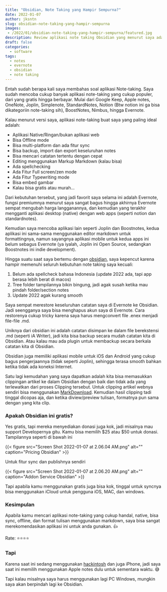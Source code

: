 ```yaml
---
title: "Obsidian, Note Taking yang Hampir Sempurna?"
date: 2022-01-07
author: jksntn
slug: obsidian-note-taking-yang-hampir-sempurna
images: 
 - /2022/01/obsidian-note-taking-yang-hampir-sempurna/featured.jpg
description: Review aplikasi note taking Obsidian yang menurut saya adalah note taking yang hampir sempurna
draft: false
categories:
  - software
tags:
  - notes
  - evernote
  - obsidian
  - note taking
---
```


Entah sudah berapa kali saya membahas soal aplikasi Note-taking. Saya sudah mencoba cukup banyak aplikasi note-taking yang cukup populer, dari yang gratis hingga berbayar. Mulai dari Google Keep, Apple notes, OneNote, Joplin, Simplenote, StandardNotes, Notion (Btw notion ini ga bisa dikategoriin note-taking sih), BoostNotes, Nimbus, hingga Evernote. 

<!--more-->

Kalau menurut versi saya, aplikasi note-taking buat saya yang paling ideal adalah:

- Aplikasi Native/Ringan/bukan aplikasi web
- Bisa Offline mode
- Bisa multi-platform dan ada fitur sync
- Bisa backup, import dan export keseluruhan notes
- Bisa mencari catatan tertentu dengan cepat
- Editing menggunakan Markup Markdown (kalau bisa)
- Ada spellchecking
- Ada Fitur Full screen/zen mode
- Ada Fitur Typewriting mode
- Bisa embed gambar
- Kalau bisa gratis atau murah...

Dari kebutuhan tersebut, yang jadi favorit saya selama ini adalah Evernote, fungsi premiumnya menurut saya sangat bagus hingga akhirnya Evernote sempat mengubah harga langganannya, dan kemudian yang terakhir mengganti aplikasi desktop (native) dengan web apps (seperti notion dan standardnotes).

Kemudian saya mencoba aplikasi lain seperti Joplin dan Boostnotes, kedua aplikasi ini sama-sama menggunakan editor markdown untuk formattingnya, namun sayangnya aplikasi mobile untuk kedua apps ini belum sebagus Evernote (ya iyalah, Joplin ini Open Source, sedangkan Boostnotes ini indie development).

Hingga suatu saat saya bertemu dengan [obsidian](https://obsidian,md), saya kepencut karena hampir memenuhi seluruh kebutuhan note taking saya kecuali:

1. Belum ada spellcheck bahasa Indonesia (update 2022 ada, tapi app berasa lebih berat di macos)
2. Tree folder tampilannya bikin bingung, jadi agak susah ketika mau pindah folder/section notes
3. Update 2022 agak kurang smooth

Saya sempat merestore keseluruhan catatan saya di Evernote ke Obsidian. Jadi seengganya saya bisa menghapus akun saya di Evernote. Cara restorenya cukup tricky karena saya harus mengconvert file .enex menjadi file-file .md.

Uniknya dari obsidian ini adalah catatan disimpan ke dalam file berekstensi .md (seperti iA Writer), jadi kita bisa backup secara mudah catatan kita di Obsidian. Atau kalau mau ada plugin untuk membackup secara berkala catatan kita di Obsidian. 

Obsidian juga memiliki aplikasi mobile untuk iOS dan Android yang cukup bagus pengerjaannya (tidak seperti Joplin), sehingga terasa smooth bahkan ketika tidak ada koneksi Internet.

Satu lagi kemudahan yang saya dapatkan adalah kita bisa memasukkan clippingan artikel ke dalam Obsidian dengan baik dan tidak ada yang terlewatkan dari proses Clipping tersebut. Untuk clipping artikel webnya sendiri bisa menggunakan [MarkDownload](https://github.com/deathau/markdownload). Kemudian hasil clipping tadi tinggal dicopas aja, dan ketika diview/preview tulisan, formatnya pun sama dengan yang kita clip.

### Apakah Obsidian ini gratis? 

Yes gratis, tapi mereka menyediakan donasi juga kok, jadi misalnya mau support Developernya gitu. Kamu bisa memilih $25 atau $50 untuk donasi. Tampilannya seperti di bawah ini

{{< figure src="Screen Shot 2022-01-07 at 2.06.04 AM.png" alt="" caption="Pricing Obsidian" >}}

Untuk fitur sync dan publishnya sendiri 

{{< figure src="Screen Shot 2022-01-07 at 2.06.20 AM.png" alt="" caption="Addon Service Obsidian" >}}

Tapi apabila kamu menggunakan gratis juga bisa kok, tinggal untuk syncnya bisa menggunakan iCloud untuk pengguna iOS, MAC, dan windows.

### Kesimpulan

Apabila kamu mencari aplikasi note-taking yang cukup handal, native, bisa sync, offline, dan format tulisan menggunakan markdown, saya bisa sangat merekomendasikan aplikasi ini untuk anda gunakan. 👍

Rate: ⭐️⭐️⭐️⭐️

### Tapi

Karena saat ini sedang menggunakan [hackintosh](/2021/10/pindah-ke-mac-os/) dan juga iPhone, jadi saya saat ini memilih menggunakan Apple notes dulu untuk sementara waktu. 😅

Tapi kalau misalnya saya harus menggunakan lagi PC Windows, mungkin saya akan berpindah lagi ke Obsidian.